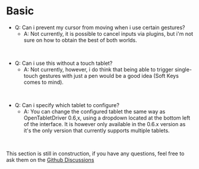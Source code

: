 # Basic

- Q: Can i prevent my cursor from moving when i use certain gestures?
  - A: Not currently, it is possible to cancel inputs via plugins, but i'm not sure on how to obtain the best of both worlds.

<br>

- Q: Can i use this without a touch tablet?
    - A: Not currently, however, i do think that being able to trigger single-touch gestures with just a pen would be a good idea
         (Soft Keys comes to mind).

<br>

- Q: Can i specify which tablet to configure?
    - A: You can change the configured tablet the same way as OpenTabletDriver 0.6,x, using a dropdown located at the bottom left of the interface.
         It is however only available in the 0.6.x version as it's the only version that currently supports multiple tablets.

<br>

This section is still in construction, if you have any questions, feel free to ask them on the [Github Discussions](https://github.com/Mrcubix/Touch-Gestures/discussions)